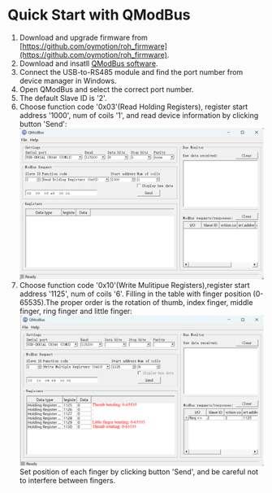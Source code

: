 # Quick Start with QModBus

1. Download and upgrade firmware from [https://github.com/oymotion/roh_firmware](https://github.com/oymotion/roh_firmware).
2. Download and insatll [QModBus software](https://sourceforge.net/projects/qmodbus/files/latest/download).
3. Connect the USB-to-RS485 module and find the port number from device manager in Windows.
4. Open QModBus and select the correct port number.
5. The default Slave ID is '2'.
6. Choose function code '0x03'(Read Holding Registers), register start address '1000', num of coils '1', and read device information by clicking button 'Send':
![QModBus Screen](res/QModBusScr.png)
7. Choose function code '0x10'(Write Mulitipue Registers),register start address '1125', num of coils '6'. Filling in the table with finger position (0-65535).The proper order is the rotation of thumb, index finger, middle finger, ring finger and little finger:
![QModBus Screen](res/QModBusScr_MultiWrite_EN.png)
Set position of each finger by clicking button 'Send', and be careful not to interfere between fingers.
